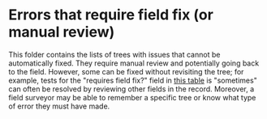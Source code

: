 # Errors that require field fix (or manual review)

This folder contains the lists of trees with issues that cannot be automatically fixed. They require manual review and potentially going back to the field. However, some can be fixed without revisiting the tree; for example, tests for the "requires field fix?" field in [this table](testthat/README.md) is "sometimes" can often be resolved by reviewing other fields in the record. Moreover, a field surveyor may be able to remember a specific tree or know what type of error they must have made. 
